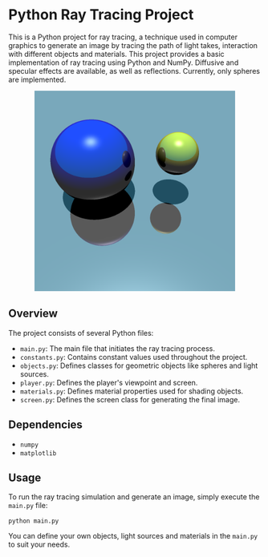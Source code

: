 # Python Ray Tracing Project

This is a Python project for ray tracing, a technique used in computer graphics to generate an image by tracing the path of light takes, interaction with different objects and materials. This project provides a basic implementation of ray tracing using Python and NumPy. Diffusive and specular effects are available, as well as reflections. Currently, only spheres are implemented.

<p align="center">
<img src="Images/reflections.png" alt="Reflection Example" width="400"/>
</p>

## Overview

The project consists of several Python files:

- `main.py`: The main file that initiates the ray tracing process.
- `constants.py`: Contains constant values used throughout the project.
- `objects.py`: Defines classes for geometric objects like spheres and light sources.
- `player.py`: Defines the player's viewpoint and screen.
- `materials.py`: Defines material properties used for shading objects.
- `screen.py`: Defines the screen class for generating the final image.

## Dependencies
- `numpy`
- `matplotlib`

## Usage

To run the ray tracing simulation and generate an image, simply execute the `main.py` file:

```
python main.py
```

You can define your own objects, light sources and materials in the `main.py` to suit your needs.
